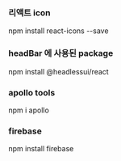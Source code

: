 ### 리액트 icon

npm install react-icons --save

### headBar 에 사용된 package

npm install @headlessui/react

### apollo tools

npm i apollo

### firebase

npm install firebase
